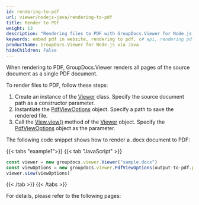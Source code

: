 ```yaml
---
id: rendering-to-pdf
url: viewer/nodejs-java/rendering-to-pdf
title: Render to PDF
weight: 13
description: "Rendering files to PDF with GroupDocs.Viewer for Node.js via Java. It means that you can embed PDF in websites or applications by using this Java API"
keywords: embed pdf in website, rendering to pdf, c# api, rendering pdf
productName: GroupDocs.Viewer for Node.js via Java
hideChildren: False
---  
```

When rendering to PDF, GroupDocs.Viewer renders all pages of the source document as a single PDF document.

To render files to PDF, follow these steps:

1. Create an instance of the [Viewer](#) class. Specify the source document path as a constructor parameter.
2. Instantiate the [PdfViewOptions](#) object. Specify a path to save the rendered file.
3. Call the [View.view()](#) method of the [Viewer](#) object. Specify the [PdfViewOptions](#) object as the parameter.

The following code snippet shows how to render a .docx document to PDF:

{{< tabs "example1">}}
{{< tab "JavaScript" >}}
```js
const viewer = new groupdocs.viewer.Viewer("sample.docx")
const viewOptions = new groupdocs.viewer.PdfViewOptions(output-to-pdf.pdf)
viewer.view(viewOptions)
```
{{< /tab >}}
{{< /tabs >}}

For details, please refer to the following pages:
